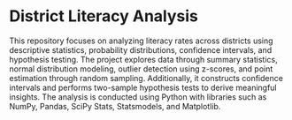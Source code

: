 # District Literacy Analysis
 This repository focuses on analyzing literacy rates across districts using descriptive statistics, probability distributions, confidence intervals, and hypothesis testing. The project explores data through summary statistics, normal distribution modeling, outlier detection using z-scores, and point estimation through random sampling. Additionally, it constructs confidence intervals and performs two-sample hypothesis tests to derive meaningful insights. The analysis is conducted using Python with libraries such as NumPy, Pandas, SciPy Stats, Statsmodels, and Matplotlib.
